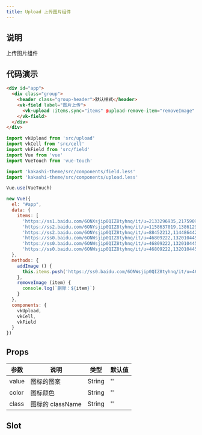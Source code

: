 ```yaml
---
title: Upload 上传图片组件
---
```


## 说明

上传图片组件

## 代码演示

```html
<div id="app">
  <div class="group">
    <header class="group-header">默认样式</header>
    <vk-field label="图片上传">
      <vk-upload :items.sync="items" @upload-remove-item="removeImage" @upload-add-item="addImage" :max="9"></vk-upload>
    </vk-field>
  </div>
</div>
```


```js
import vkUpload from 'src/upload'
import vkCell from 'src/cell'
import vkField from 'src/field'
import Vue from 'vue'
import VueTouch from 'vue-touch'

import 'kakashi-theme/src/components/field.less'
import 'kakashi-theme/src/components/upload.less'

Vue.use(VueTouch)

new Vue({
  el: "#app",
  data: {
    items: [
      'https://ss1.baidu.com/6ONXsjip0QIZ8tyhnq/it/u=2133296935,2175909175&fm=80',
      'https://ss2.baidu.com/6ONYsjip0QIZ8tyhnq/it/u=1158637019,1386129520&fm=58',
      'https://ss2.baidu.com/6ONYsjip0QIZ8tyhnq/it/u=88452212,114486442&fm=58',
      'https://ss0.baidu.com/6ONWsjip0QIZ8tyhnq/it/u=46809222,1320104452&fm=58',
      'https://ss0.baidu.com/6ONWsjip0QIZ8tyhnq/it/u=46809222,1320104452&fm=58',
      'https://ss0.baidu.com/6ONWsjip0QIZ8tyhnq/it/u=46809222,1320104452&fm=58']
  },
  methods: {
    addImage () {
      this.items.push('https://ss0.baidu.com/6ONWsjip0QIZ8tyhnq/it/u=46809222,1320104452&fm=58')
    },
    removeImage (item) {
      console.log(`删除：${item}`)
    }
  },
  components: {
    vkUpload,
    vkCell,
    vkField
  }
})
```

## Props

| 参数      | 说明                                     | 类型       | 默认值 |
|-----------|------------------------------------------|------------|-------|
| value | 图标的图案 | String  | ''    |
| color | 图标颜色 | String | '' |
| class | 图标的 className | String | '' |

## Slot
